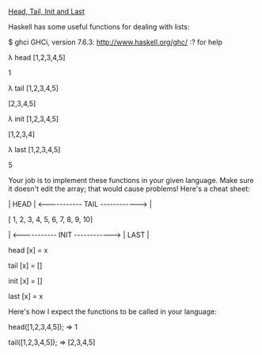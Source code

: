 [Head, Tail, Init and Last](https://www.codewars.com/kata/54592a5052756d5c5d0009c3)

Haskell has some useful functions for dealing with lists:

$ ghci
GHCi, version 7.6.3: http://www.haskell.org/ghc/  :? for help

λ head [1,2,3,4,5]

1

λ tail [1,2,3,4,5]

[2,3,4,5]

λ init [1,2,3,4,5]

[1,2,3,4]

λ last [1,2,3,4,5]

5

Your job is to implement these functions in your given language. Make sure it doesn't edit the array; that would cause problems! Here's a cheat sheet:

| HEAD | <----------- TAIL ------------> |

[  1,  2,  3,  4,  5,  6,  7,  8,  9,  10]

| <----------- INIT ------------> | LAST |


head [x] = x

tail [x] = []

init [x] = []

last [x] = x


Here's how I expect the functions to be called in your language:

head([1,2,3,4,5]); => 1

tail([1,2,3,4,5]); => [2,3,4,5]
